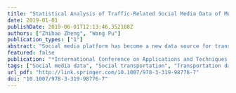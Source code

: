 ```yaml
---
title: "Statistical Analysis of Traffic-Related Social Media Data of Multiple Cities in China"
date: 2019-01-01
publishDate: 2019-06-01T12:13:46.352108Z
authors: ["Zhihao Zheng", "Wang Pu"]
publication_types: ["1"]
abstract: "Social media platform has become a new data source for transportation research and practices. In this study, we analyzed the temporal-spatial features of traffic-related social media data of six big cities in China. In addition, we studied the occurrence of social media data on different levels of roads in Shenzhen, one of the six cities that we obtained road configuration data. Finally, similarities and differences of various types of traffic-related social media data were analyzed in the studied six big cities."
featured: false
publication: "*International Conference on Applications and Techniques in Cyber Security and Intelligence*"
tags: ["Social media data", "Social transportation", "Transportation data analysis", "social transportation", "transportation data analysis"]
url_pdf: "http://link.springer.com/10.1007/978-3-319-98776-7"
doi: "10.1007/978-3-319-98776-7"
---
```


